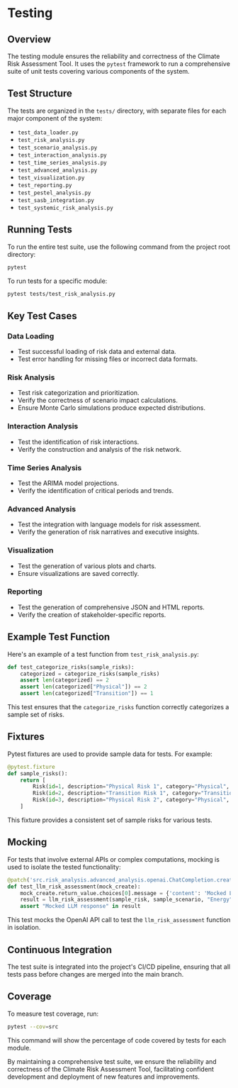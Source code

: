 # Testing

## Overview

The testing module ensures the reliability and correctness of the Climate Risk Assessment Tool. It uses the `pytest` framework to run a comprehensive suite of unit tests covering various components of the system.

## Test Structure

The tests are organized in the `tests/` directory, with separate files for each major component of the system:

- `test_data_loader.py`
- `test_risk_analysis.py`
- `test_scenario_analysis.py`
- `test_interaction_analysis.py`
- `test_time_series_analysis.py`
- `test_advanced_analysis.py`
- `test_visualization.py`
- `test_reporting.py`
- `test_pestel_analysis.py`
- `test_sasb_integration.py`
- `test_systemic_risk_analysis.py`

## Running Tests

To run the entire test suite, use the following command from the project root directory:

```bash
pytest
```

To run tests for a specific module:

```bash
pytest tests/test_risk_analysis.py
```

## Key Test Cases

### Data Loading

- Test successful loading of risk data and external data.
- Test error handling for missing files or incorrect data formats.

### Risk Analysis

- Test risk categorization and prioritization.
- Verify the correctness of scenario impact calculations.
- Ensure Monte Carlo simulations produce expected distributions.

### Interaction Analysis

- Test the identification of risk interactions.
- Verify the construction and analysis of the risk network.

### Time Series Analysis

- Test the ARIMA model projections.
- Verify the identification of critical periods and trends.

### Advanced Analysis

- Test the integration with language models for risk assessment.
- Verify the generation of risk narratives and executive insights.

### Visualization

- Test the generation of various plots and charts.
- Ensure visualizations are saved correctly.

### Reporting

- Test the generation of comprehensive JSON and HTML reports.
- Verify the creation of stakeholder-specific reports.

## Example Test Function

Here's an example of a test function from `test_risk_analysis.py`:

```python
def test_categorize_risks(sample_risks):
    categorized = categorize_risks(sample_risks)
    assert len(categorized) == 2
    assert len(categorized["Physical"]) == 2
    assert len(categorized["Transition"]) == 1
```

This test ensures that the `categorize_risks` function correctly categorizes a sample set of risks.

## Fixtures

Pytest fixtures are used to provide sample data for tests. For example:

```python
@pytest.fixture
def sample_risks():
    return [
        Risk(id=1, description="Physical Risk 1", category="Physical", likelihood=0.7, impact=0.8, ...),
        Risk(id=2, description="Transition Risk 1", category="Transition", likelihood=0.6, impact=0.7, ...),
        Risk(id=3, description="Physical Risk 2", category="Physical", likelihood=0.5, impact=0.6, ...)
    ]
```

This fixture provides a consistent set of sample risks for various tests.

## Mocking

For tests that involve external APIs or complex computations, mocking is used to isolate the tested functionality:

```python
@patch('src.risk_analysis.advanced_analysis.openai.ChatCompletion.create')
def test_llm_risk_assessment(mock_create):
    mock_create.return_value.choices[0].message = {'content': 'Mocked LLM response'}
    result = llm_risk_assessment(sample_risk, sample_scenario, "Energy")
    assert "Mocked LLM response" in result
```

This test mocks the OpenAI API call to test the `llm_risk_assessment` function in isolation.

## Continuous Integration

The test suite is integrated into the project's CI/CD pipeline, ensuring that all tests pass before changes are merged into the main branch.

## Coverage

To measure test coverage, run:

```bash
pytest --cov=src
```

This command will show the percentage of code covered by tests for each module.

By maintaining a comprehensive test suite, we ensure the reliability and correctness of the Climate Risk Assessment Tool, facilitating confident development and deployment of new features and improvements.